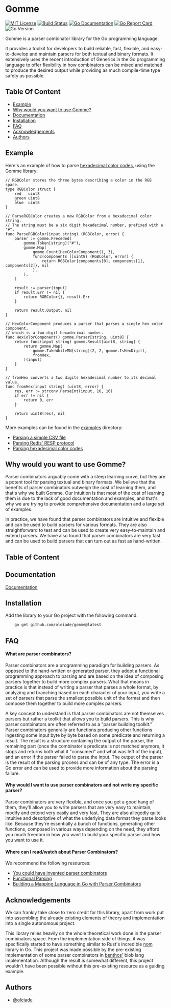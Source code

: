 # Gomme

[![MIT License](https://img.shields.io/badge/License-MIT-green.svg)](https://choosealicense.com/licenses/mit/)
[![Build Status](https://github.com/oleiade/gomme/actions/workflows/go.yml/badge.svg)](https://github.com/oleiade/gomme/actions/workflows/go.yml)
[![Go Documentation](https://pkg.go.dev/badge/github.com/oleiade/gomme#pkg-types.svg)](https://pkg.go.dev/github.com/oleiade/gomme#pkg-types)
[![Go Report Card](https://goreportcard.com/badge/github.com/oleiade/gomme)](https://goreportcard.com/report/github.com/oleiade/gomme)
![Go Version](https://img.shields.io/github/go-mod/go-version/oleiade/gomme)

Gomme is a parser combinator library for the Go programming language.

It provides a toolkit for developers to build reliable, fast, flexible, and easy-to-develop and maintain parsers
for both textual and binary formats. It extensively uses the recent introduction of Generics in the Go programming
language to offer flexibility in how combinators can be mixed and matched to produce the desired output while
providing as much compile-time type safety as possible.

## Table Of Content

<!-- toc -->

- [Example](#example)
- [Why would you want to use Gomme?](#why-would-you-want-to-use-gomme)
- [Documentation](#documentation)
- [Installation](#installation)
- [FAQ](#faq)
- [Acknowledgements](#acknowledgements)
- [Authors](#authors)


## Example

Here's an example of how to parse [hexadecimal color codes](https://developer.mozilla.org/en-US/docs/Web/CSS/color), using the Gomme library:

```golang
// RGBColor stores the three bytes describing a color in the RGB space.
type RGBColor struct {
    red   uint8
    green uint8
    blue  uint8
}

// ParseRGBColor creates a new RGBColor from a hexadecimal color string.
// The string must be a six digit hexadecimal number, prefixed with a "#".
func ParseRGBColor(input string) (RGBColor, error) {
    parser := gomme.Preceded(
        gomme.Token[string]("#"),
        gomme.Map(
            gomme.Count(HexColorComponent(), 3),
            func(components []uint8) (RGBColor, error) {
                return RGBColor{components[0], components[1], components[2]}, nil
            },
        ),
    )

    result := parser(input)
    if result.Err != nil {
        return RGBColor{}, result.Err
    }

    return result.Output, nil
}

// HexColorComponent produces a parser that parses a single hex color component,
// which is a two digit hexadecimal number.
func HexColorComponent() gomme.Parser[string, uint8] {
    return func(input string) gomme.Result[uint8, string] {
        return gomme.Map(
            gomme.TakeWhileMN[string](2, 2, gomme.IsHexDigit),
            fromHex,
        )(input)
    }
}

// fromHex converts a two digits hexadecimal number to its decimal value.
func fromHex(input string) (uint8, error) {
    res, err := strconv.ParseInt(input, 16, 16)
    if err != nil {
        return 0, err
    }

    return uint8(res), nil
}

```

More examples can be found in the [examples](./examples) directory:
- [Parsing a simple CSV file](./examples/csv)
- [Parsing Redis' RESP protocol](./examples/redis)
- [Parsing hexadecimal color codes](./examples/hexcolor)

## Why would you want to use Gomme?

Parser combinators arguably come with a steep learning curve, but they are a potent tool for parsing textual and binary formats. We believe that the benefits of parser combinators outweigh the cost of learning them, and that's why we built Gomme. Our intuition is that most of the cost of learning them is due to the lack of good documentation and examples, and that's why we are trying to provide comprehensive documentation and a large set of examples.

In practice, we have found that parser combinators are intuitive and flexible and can be used to build parsers for various formats. They are also straightforward to test and can be used to create very easy-to-maintain and extend parsers. We have also found that parser combinators are very fast and can be used to build parsers that can turn out as fast as hand-written.
## Table of Content

## Documentation

[Documentation](https://pkg.go.dev/github.com/oleiade/gomme)



## Installation

Add the library to your Go project with the following command:

```bash
    go get github.com/oleiade/gomme@latest
```

## FAQ

#### What are parser combinators?

Parser combinators are a programming paradigm for building parsers. As opposed to the hand-written or generated parser, they adopt a functional programming approach to parsing and are based on the idea of composing parsers together to build more complex parsers. What that means in practice is that instead of writing a parser that parses a whole format, by analyzing and branching based on each character of your input, you write a set of parsers that parse the smallest possible unit of the format and then compose them together to build more complex parsers.

A key concept to understand is that parser combinators are not themselves parsers but rather a toolkit that allows you to build parsers. This is why parser combinators are often referred to as a "parser building toolkit." Parser combinators generally are functions producing other functions ingesting some input byte by byte based on some predicate and returning a result. The result is a structure containing the output of the parser, the remaining part (once the combinator's predicate is not matched anymore, it stops and returns both what it "consumed" and what was left of the input), and an error if the parser failed to parse the input. The output of the parser is the result of the parsing process and can be of any type. The error is a Go error and can be used to provide more information about the parsing failure.

#### Why would I want to use parser combinators and not write my specific parser?

Parser combinators are very flexible, and once you get a good hang of them, they'll allow you to write parsers that are very easy to maintain, modify and extend very easily and very fast. They are also allegedly quite intuitive and descriptive of what the underlying data format they parse looks like. Because they're essentially a bunch of functions, generating other functions, composed in various ways depending on the need, they afford you much freedom in how you want to build your specific parser and how you want to use it.
#### Where can I read/watch about Parser Combinators?

We recommend the following resources:
- [You could have invented parser combinators](https://theorangeduck.com/page/you-could-have-invented-parser-combinators)
- [Functional Parsing](https://www.youtube.com/watch?v=dDtZLm7HIJs)
- [Building a Mapping Language in Go with Parser Combinators](https://www.youtube.com/watch?v=JiViND-bpmw)

## Acknowledgements

We can frankly take close to zero credit for this library, apart from work put into assembling the already existing elements of theory and implementation into a single autonomous project.

This library relies heavily on the whole theoretical work done in the parser combinators space. From the implementation side of things, it was specifically started to have something similar to Rust's incredible [nom](https://github.com/Geal/nom) library in Go. This project was made possible by the pre-existing implementation of some parser combinators in [benthos'](https://github.com/benthosdev/benthos) blob lang implementation. Although the result is somewhat different, this project wouldn't have been possible without this pre-existing resource as a guiding example.

## Authors

- [@oleiade](https://github.com/oleiade)
